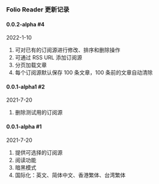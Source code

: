 ### Folio Reader 更新记录

#### 0.0.2-alpha #4

2022-1-10

1. 可对已有的订阅源进行修改、排序和删除操作
2. 可通过 RSS URL 添加订阅源
3. 分页加载文章
4. 每个订阅源默认保存 100 条文章，100 条前的文章自动清除

#### 0.0.1-alpha1 #2

2021-7-20

1. 删除测试用的订阅源

####  0.0.1-alpha #1

2021-7-20

1. 提供可选择的订阅源
2. 阅读功能
3. 暗黑模式
4. 国际化：英文、简体中文、香港繁体、台湾繁体
